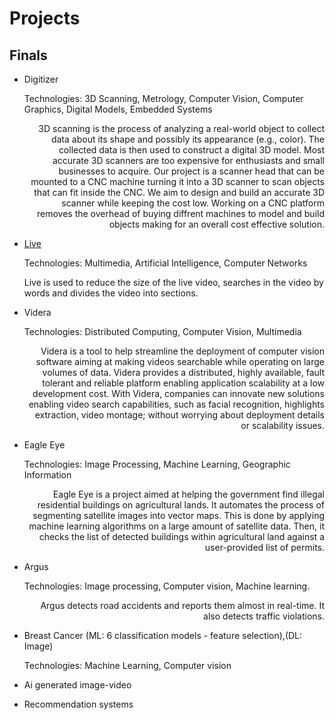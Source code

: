 # Projects

## Finals
* <p>Digitizer</p>
  <p>Technologies: 3D Scanning, Metrology, Computer Vision, Computer Graphics, Digital Models, Embedded Systems</p>
  <p style="text-align: right "> 3D scanning is the process of analyzing a real-world object to collect data about its shape and possibly its appearance (e.g., color). The collected data is then used   to construct a digital 3D model. Most accurate 3D scanners are too expensive for enthusiasts and small businesses to acquire. Our project is a scanner head that can be   mounted to a CNC machine turning it into a 3D scanner to scan objects that can fit inside the CNC. We aim to design and build an accurate 3D scanner while keeping the   cost low. Working on a CNC platform removes the overhead of buying diffrent machines to model and build objects making for an overall cost effective solution. </p>

* <p> <a href="https://www.facebook.com/story.php?story_fbid=pfbid02B36jSbZf6W5ak8wWh8oXq4boU6WstHvTpPDB6PmJXeWmM3Z2jb719vezyjkBLe7Kl&id=100000733070452">Live</a> </p>
  <p>Technologies: Multimedia, Artificial Intelligence, Computer Networks</p>
  <p>Live is used to reduce the size of the live video, searches in the video by words and divides the video into sections. </p>

* <p>Videra</p>
  <p>Technologies: Distributed Computing, Computer Vision, Multimedia</p>
  <p style="text-align: right "> Videra is a tool to help streamline the deployment of computer vision software aiming at making videos searchable while operating on large volumes of data. Videra provides a distributed, highly available, fault tolerant and reliable platform enabling application scalability at a low development cost. With Videra, companies can innovate new solutions enabling video search capabilities, such as facial recognition, highlights extraction, video montage; without worrying about deployment details or scalability issues. </p>

* <p>Eagle Eye</p>
  <p>Technologies: Image Processing, Machine Learning, Geographic Information</p>
  <p style="text-align: right "> Eagle Eye is a project aimed at helping the government find illegal residential buildings on agricultural lands. It automates the process of segmenting satellite images into vector maps. This is done by applying machine learning algorithms on a large amount of satellite data. Then, it checks the list of detected buildings within agricultural land against a user-provided list of permits. </p>

* <p>Argus</p>
  <p>Technologies: Image processing, Computer vision, Machine learning.</p>
  <p style="text-align: right "> Argus detects road accidents and reports them almost in real-time. It also detects traffic violations. </p>

* Breast Cancer (ML: 6 classification models - feature selection),(DL: Image)
  <p>Technologies: Machine Learning, Computer vision</p>
  
* <p>Ai generated image-video</p>

* <p>Recommendation systems</p>
